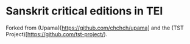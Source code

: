 # Sanskrit critical editions in TEI

Forked from (Upama)[https://github.com/chchch/upama] and the (TST Project)[https://github.com/tst-project/).
